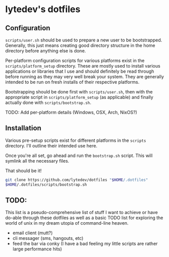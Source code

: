 # lytedev's dotfiles

## Configuration

`scripts/user.sh` should be used to prepare a new user to be bootstrapped.
Generally, this just means creating good directory structure in the home
directory before anything else is done.

Per-platform configuration scripts for various platforms exist in the
`scripts/platform_setup` directory.  These are mostly used to install various
applications or libraries that I use and should definitely be read through
before running as they may very well break your system. They are generally
intended to be run on fresh installs of their respective platforms.

Bootstrapping should be done first with `scripts/user.sh`, then with the
appropriate script in `scripts/platform_setup` (as applicable) and finally
actually done with `scripts/bootstrap.sh`.

TODO: Add per-platform details (Windows, OSX, Arch, NixOS?)

## Installation

Various pre-setup scripts exist for different platforms in the `scripts`
directory. I'll outline their intended use here.

Once you're all set, go ahead and run the `bootstrap.sh` script. This will
symlink all the necessary files.

That should be it!

```bash
git clone https://github.com/lytedev/dotfiles "$HOME/.dotfiles"
$HOME/.dotfiles/scripts/bootstrap.sh
```

## TODO:

This list is a pseudo-comprehensive list of stuff I want to achieve or have
do-able through these dotfiles as well as a basic TODO list for exploring the
world of unix in my dream utopia of command-line heaven.

* email client (mutt?)
* cli messager (sms, hangouts, etc)
* feed the bar via conky (I have a bad feeling my little scripts are rather
    large performance hits)


